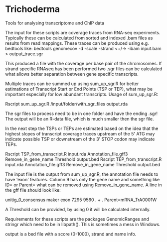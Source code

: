# Trichoderma
Tools for analysing transcriptome and ChIP data

The input for these scripts are coverage traces from RNA-seq experiments. Typically these can be calculated from sorted and indexed .bam files as results from read mappings. These traces can be produced using e.g. bedtools like:
bedtools genomecov -d -scale <normalization scale> -strand <+/->  -ibam input.bam  > output_trace.sgr

This produced a file with the coverage per base pair of the chromosomes. If strand specific RNAseq has been performed two .sgr files can be calculated what allows better separation between gene specific transcripts.

Multiple traces can be summed up using sum_up_sgr.R for better estimations of Transcript Start or End Points (TSP or TEP), what may be important especially for low abundant transcripts.
Usage of sum_up_sgr.R:

Rscript sum_up_sgr.R /input/folder/with_sgr_files output.rda

The sgr files to process need to be in one folder and have the ending .sgr!
The output will be an R-data file, which is much smaller then the sgr file.

In the next step the TSPs or TEPs are estimated based on the idea that the highest slopes of transcript coverage traces upstream of the 5' ATG may indicate possible TSP or downstream of the 3' STOP codon may indicate TEPs.

Rscript TSP_from_transcript.R input.rda Annotation_file.gff3 Remove_in_gene_name Threshold output.bed
Rscript TEP_from_transcript.R input.rda Annotation_file.gff3 Remove_in_gene_name Threshold output.bed

The input file is the output from sum_up_sgr.R, the annotation file needs to have 'exon' features. Column 9 has only the gene name and something like ID= or Parent= what can be removed using Remove_in_gene_name. 
A line in the gff file should look like:

unitig_0_consensus	maker	exon	7295	9560	.	+	.	Parent=mRNA_TrA0001W

A Threshold can be provided, by using 0 it will be calculated internally.

Requirements for these scripts are the packages GenomicRanges and stringr which need to be in libpath(). This is sometimes a mess in Windows.

output is a bed file with a score (0-1000), strand and name info.

